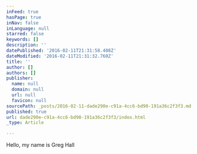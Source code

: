 ```yaml
---
inFeed: true
hasPage: true
inNav: false
inLanguage: null
starred: false
keywords: []
description: ''
datePublished: '2016-02-11T21:31:58.408Z'
dateModified: '2016-02-11T21:31:32.760Z'
title: ''
author: []
authors: []
publisher:
  name: null
  domain: null
  url: null
  favicon: null
sourcePath: _posts/2016-02-11-dade290e-c91a-4cc6-bd90-191a36c2f3f3.md
published: true
url: dade290e-c91a-4cc6-bd90-191a36c2f3f3/index.html
_type: Article

---
```

Hello, my name is Greg Hall